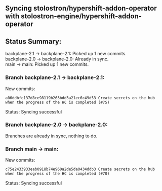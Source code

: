 ## Syncing stolostron/hypershift-addon-operator with stolostron-engine/hypershift-addon-operator

## Status Summary:

backplane-2.1 -> backplane-2.1: Picked up 1 new commits.  
backplane-2.0 -> backplane-2.0: Already in sync.  
main -> main: Picked up 1 new commits.  

### Branch backplane-2.1 -> backplane-2.1:

New commits:

```
a06ddbfc137d8ce98119b263bdd3a21ec6c49d53 Create secrets on the hub when the progress of the HC is completed (#75)
```

Status: Syncing successful

### Branch backplane-2.0 -> backplane-2.0:

Branches are already in sync, nothing to do.

### Branch main -> main:

New commits:

```
c75e2433933eab0918b74e960a2de5da0434ddb3 Create secrets on the hub when the progress of the HC is completed (#70)
```

Status: Syncing successful
